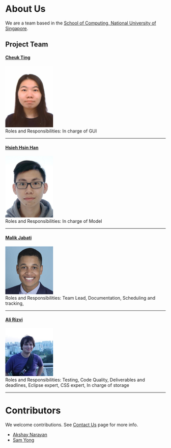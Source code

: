 # About Us

We are a team based in the [School of Computing, National University of Singapore](http://www.comp.nus.edu.sg).

## Project Team

#### [Cheuk Ting](https://github.com/ctleungac) <br>
<img src="images/lct.jpg" width="150"><br>
Roles and Responsibilities: In charge of GUI <br>

-----

#### [Hsieh Hsin Han](https://github.com/Tony-Hsieh)
<img src="images/IMG_0159.PNG" width="150"><br>
Roles and Responsibilities: In charge of Model <br>

-----

#### [Malik Jabati](https://github.com/SmartyMJ)
<img src="images/smartymj.png" width="150"><br>
Roles and Responsibilities: Team Lead, Documentation, Scheduling and tracking,  <br>

-----

#### [Ali Rizvi](https://github.com/EntitySK)
<img src="images/MuhammadAliRizvi.jpg" width="150"><br>
Roles and Responsibilities: Testing, Code Quality, Deliverables and deadlines, Eclipse expert, CSS expert, In charge of storage  <br>

-----

# Contributors

We welcome contributions. See [Contact Us](ContactUs.md) page for more info.

* [Akshay Narayan](https://github.com/se-edu/addressbook-level4/pulls?q=is%3Apr+author%3Aokkhoy)
* [Sam Yong](https://github.com/se-edu/addressbook-level4/pulls?q=is%3Apr+author%3Amauris)
